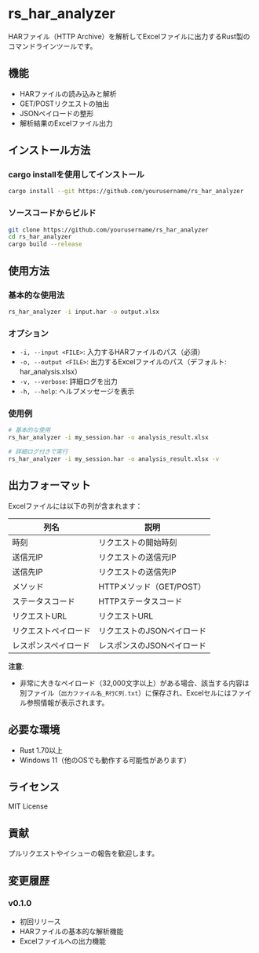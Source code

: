 # rs_har_analyzer

HARファイル（HTTP Archive）を解析してExcelファイルに出力するRust製のコマンドラインツールです。

## 機能

- HARファイルの読み込みと解析
- GET/POSTリクエストの抽出
- JSONペイロードの整形
- 解析結果のExcelファイル出力

## インストール方法

### cargo installを使用してインストール

```bash
cargo install --git https://github.com/yourusername/rs_har_analyzer
```

### ソースコードからビルド

```bash
git clone https://github.com/yourusername/rs_har_analyzer
cd rs_har_analyzer
cargo build --release
```

## 使用方法

### 基本的な使用法

```bash
rs_har_analyzer -i input.har -o output.xlsx
```

### オプション

- `-i, --input <FILE>`: 入力するHARファイルのパス（必須）
- `-o, --output <FILE>`: 出力するExcelファイルのパス（デフォルト: har_analysis.xlsx）
- `-v, --verbose`: 詳細ログを出力
- `-h, --help`: ヘルプメッセージを表示

### 使用例

```bash
# 基本的な使用
rs_har_analyzer -i my_session.har -o analysis_result.xlsx

# 詳細ログ付きで実行
rs_har_analyzer -i my_session.har -o analysis_result.xlsx -v
```

## 出力フォーマット

Excelファイルには以下の列が含まれます：

| 列名 | 説明 |
|------|------|
| 時刻 | リクエストの開始時刻 |
| 送信元IP | リクエストの送信元IP |
| 送信先IP | リクエストの送信先IP |
| メソッド | HTTPメソッド（GET/POST） |
| ステータスコード | HTTPステータスコード |
| リクエストURL | リクエストURL |
| リクエストペイロード | リクエストのJSONペイロード |
| レスポンスペイロード | レスポンスのJSONペイロード |

**注意**: 
- 非常に大きなペイロード（32,000文字以上）がある場合、該当する内容は別ファイル（`出力ファイル名_R行C列.txt`）に保存され、Excelセルにはファイル参照情報が表示されます。

## 必要な環境

- Rust 1.70以上
- Windows 11（他のOSでも動作する可能性があります）

## ライセンス

MIT License

## 貢献

プルリクエストやイシューの報告を歓迎します。

## 変更履歴

### v0.1.0
- 初回リリース
- HARファイルの基本的な解析機能
- Excelファイルへの出力機能
